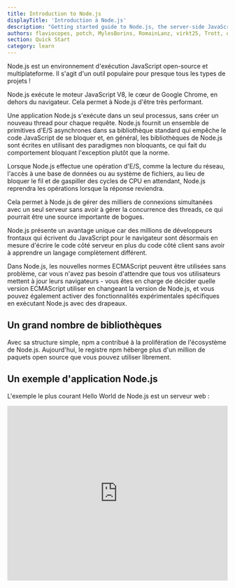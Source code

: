 ```yaml
---
title: Introduction to Node.js
displayTitle: 'Introduction à Node.js'
description: "Getting started guide to Node.js, the server-side JavaScript runtime environment. Node.js is built on top of the Google Chrome V8 JavaScript engine, and it's mainly used to create web servers - but it's not limited to just that."
authors: flaviocopes, potch, MylesBorins, RomainLanz, virkt25, Trott, onel0p3z, ollelauribostrom, MarkPieszak, fhemberger, LaRuaNa, FrozenPandaz, mcollina, amiller-gh, ahmadawais, saqibameen, dangen-effy, aymen94, AugustinMauroy
section: Quick Start
category: learn
---
```


Node.js est un environnement d'exécution JavaScript open-source et multiplateforme. Il s'agit d'un outil populaire pour presque tous les types de projets !

Node.js exécute le moteur JavaScript V8, le cœur de Google Chrome, en dehors du navigateur. Cela permet à Node.js d'être très performant.

Une application Node.js s'exécute dans un seul processus, sans créer un nouveau thread pour chaque requête. Node.js fournit un ensemble de primitives d'E/S asynchrones dans sa bibliothèque standard qui empêche le code JavaScript de se bloquer et, en général, les bibliothèques de Node.js sont écrites en utilisant des paradigmes non bloquants, ce qui fait du comportement bloquant l'exception plutôt que la norme.

Lorsque Node.js effectue une opération d'E/S, comme la lecture du réseau, l'accès à une base de données ou au système de fichiers, au lieu de bloquer le fil et de gaspiller des cycles de CPU en attendant, Node.js reprendra les opérations lorsque la réponse reviendra.

Cela permet à Node.js de gérer des milliers de connexions simultanées avec un seul serveur sans avoir à gérer la concurrence des threads, ce qui pourrait être une source importante de bogues.

Node.js présente un avantage unique car des millions de développeurs frontaux qui écrivent du JavaScript pour le navigateur sont désormais en mesure d'écrire le code côté serveur en plus du code côté client sans avoir à apprendre un langage complètement différent.

Dans Node.js, les nouvelles normes ECMAScript peuvent être utilisées sans problème, car vous n'avez pas besoin d'attendre que tous vos utilisateurs mettent à jour leurs navigateurs - vous êtes en charge de décider quelle version ECMAScript utiliser en changeant la version de Node.js, et vous pouvez également activer des fonctionnalités expérimentales spécifiques en exécutant Node.js avec des drapeaux.

## Un grand nombre de bibliothèques

Avec sa structure simple, npm a contribué à la prolifération de l'écosystème de Node.js. Aujourd'hui, le registre npm héberge plus d'un million de paquets open source que vous pouvez utiliser librement.

## Un exemple d'application Node.js

L'exemple le plus courant Hello World de Node.js est un serveur web :

<iframe title="Hello world web server" src="https://stackblitz.com/edit/nodejs-dev-0001-01?embed=1&file=index.js&zenmode=1" alt="nodejs-dev-0001-01 on StackBlitz" style="height: 400px; width: 100%; border: 0;" />

```js
const http = require('http');

const hostname = '127.0.0.1';
const port = 3000;

const server = http.createServer((req, res) => {
  res.statusCode = 200;
  res.setHeader('Content-Type', 'text/plain');
  res.end('Bonjour touts le mondes!\n');
});

server.listen(port, hostname, () => {
  console.log(`Serveur fonctionnant à http://${hostname}:${port}/`);
});
```

Pour exécuter cet extrait, sauvegardez-le en tant que fichier `server.js` et exécutez `node server.js` dans votre terminal.-->

Ce code inclut d'abord le  [`http` module](https://nodejs.org/api/http.html) de Node.js.

Node.js dispose d'une fantastique [bibliothèque standard](https://nodejs.org/api/), y compris un support de première classe pour les réseaux.

La méthode `createServer()` de `http` crée un nouveau serveur HTTP et le renvoie.

Le serveur est configuré pour écouter sur le port et le nom d'hôte spécifiés. Lorsque le serveur est prêt, la fonction de rappel est appelée, dans ce cas, pour nous informer que le serveur est en cours d'exécution.

Chaque fois qu'une nouvelle demande est reçue, l'événement [`request`](https://nodejs.org/api/http.html#http_event_request) est appelé, fournissant deux objets : une demande (un objet [`http.IncomingMessage`](https://nodejs.org/api/http.html#http_class_http_incomingmessage)) et une réponse (un objet [`http.ServerResponse`](https://nodejs.org/api/http.html#http_class_http_serverresponse)).

Ces 2 objets sont essentiels pour gérer l'appel HTTP.

Le premier fournit les détails de la demande. Dans cet exemple simple, il n'est pas utilisé, mais vous pourriez accéder aux en-têtes et aux données de la requête.

La seconde est utilisée pour retourner les données à l'appelant.

Dans ce cas, avec :

```js
res.statusCode = 200;
```

nous définissons la propriété statusCode à 200, pour indiquer une réponse réussie.

Nous définissons l'en-tête Content-Type :

```js
res.setHeader('Content-Type', 'text/plain');
```

et nous fermons la réponse, en ajoutant le contenu comme argument à `end()` :

```js
res.end('Hello World\n');
```

## Frameworks et outils Node.js
Node.js est une plateforme de bas niveau. Afin de rendre les choses faciles et passionnantes pour les développeurs, des milliers de bibliothèques ont été construites sur Node.js par la communauté.

Beaucoup d'entre elles se sont imposées au fil du temps comme des options populaires. Voici une liste non exhaustive de ceux qui méritent d'être appris :

* [**AdonisJS**] (https://adonisjs.com/) : Un framework complet basé sur TypeScript, fortement axé sur l'ergonomie, la stabilité et la confiance des développeurs. Adonis est l'un des frameworks web Node.js les plus rapides.
* [**Egg.js**](https://eggjs.org) : Un cadre pour construire de meilleurs cadres et applications d'entreprise avec Node.js et Koa.
* [**Express**](https://expressjs.com/) : Il fournit l'un des moyens les plus simples et les plus puissants de créer un serveur Web. Son approche minimaliste, sans préjugés, centrée sur les fonctionnalités de base d'un serveur, est la clé de son succès.
* [**Fastify**] (https://fastify.io/) : Un framework web très axé sur la fourniture de la meilleure expérience pour le développeur avec le moins de frais généraux possible et une architecture de plugins puissante. Fastify est l'un des frameworks web Node.js les plus rapides.
* [**FeatherJS**](https://feathersjs.com/) : Feathers est un framework web léger pour créer des applications en temps réel et des API REST en utilisant JavaScript ou TypeScript. Créez des prototypes en quelques minutes et des applications prêtes pour la production en quelques jours.
* [**Gatsby**](https://www.gatsbyjs.com/) : Un générateur de sites statiques basé sur [React](https://reactjs.org/), alimenté par [GraphQL](https://graphql.org/) et doté d'un très riche écosystème de plugins et de modules de démarrage.
* [**hapi**](https://hapi.dev) : Un cadre riche pour la création d'applications et de services qui permet aux développeurs de se concentrer sur l'écriture d'une logique d'application réutilisable au lieu de passer du temps à construire une infrastructure.
* [**koa**](http://koajs.com/) : Construit par la même équipe qu'Express, il se veut encore plus simple et plus petit, en s'appuyant sur des années de connaissances. Ce nouveau projet est né de la nécessité de créer des changements incompatibles sans perturber la communauté existante.
* [**Loopback.io**] (https://loopback.io/) : Facilite la création d'applications modernes qui nécessitent des intégrations complexes.
* [**Meteor**](https://meteor.com) : Un framework full-stack incroyablement puissant, qui vous permet d'adopter une approche isomorphique de la création d'applications avec JavaScript, en partageant le code sur le client et le serveur. Autrefois un outil standard qui fournissait tout, il s'intègre désormais aux librairies frontales [React](https://reactjs.org/), [Vue](https://vuejs.org/) et [Angular](https://angular.io). Peut également être utilisé pour créer des applications mobiles.
* [**Micro**](https://github.com/zeit/micro) : Il fournit un serveur très léger pour créer des microservices HTTP asynchrones.
* [**NestJS**](https://nestjs.com/) : Un framework Node.js progressif basé sur TypeScript pour créer des applications côté serveur efficaces, fiables et évolutives de niveau entreprise.
**Next.js**](https://nextjs.org/) : Framework [React](https://reactjs.org) qui vous offre la meilleure expérience de développement avec toutes les fonctionnalités dont vous avez besoin pour la production : rendu hybride statique et serveur, prise en charge de TypeScript, bundling intelligent, route pre-fetching, et plus encore.
* [**Nx**](https://nx.dev/) : Une boîte à outils pour le développement monorepo complet à l'aide de NestJS, Express, [React](https://reactjs.org/), [Angular](https://angular.io), et plus encore ! Nx vous aide à faire évoluer votre développement d'une équipe créant une application à plusieurs équipes collaborant sur plusieurs applications !
* [**Remix**] (https://remix.run) : Remix est un framework web complet permettant de créer d'excellentes expériences utilisateur sur le web. Il est livré prêt à l'emploi avec tout ce dont vous avez besoin pour créer des applications web modernes (à la fois frontales et dorsales) et les déployer dans n'importe quel environnement d'exécution basé sur JavaScript (y compris Node.js).
* [**Sapper**] (https://sapper.svelte.dev/) : Sapper est un framework pour construire des applications web de toutes tailles, avec une belle expérience de développement et un routage flexible basé sur le système de fichiers. Offre SSR et plus encore !
* [**Socket.io**](https://socket.io/) : Un moteur de communication en temps réel pour construire des applications réseau.
* [**Strapi**](https://strapi.io/) : Strapi est un CMS Headless flexible et open-source qui donne aux développeurs la liberté de choisir leurs outils et frameworks préférés tout en permettant aux éditeurs de gérer et distribuer facilement leur contenu. En rendant le panneau d'administration et l'API extensibles grâce à un système de plugins, Strapi permet aux plus grandes entreprises du monde d'accélérer la diffusion de contenu tout en créant de magnifiques expériences numériques.
